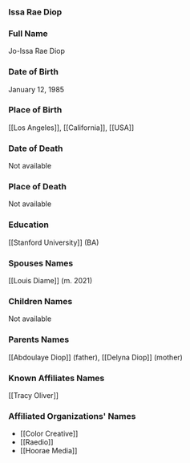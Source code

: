 ### Issa Rae Diop

### Full Name

Jo-Issa Rae Diop

### Date of Birth

January 12, 1985

### Place of Birth

[[Los Angeles]], [[California]], [[USA]]

### Date of Death

Not available

### Place of Death

Not available

### Education

[[Stanford University]] (BA)

### Spouses Names

[[Louis Diame]] (m. 2021)

### Children Names

Not available

### Parents Names

[[Abdoulaye Diop]] (father), [[Delyna Diop]] (mother)

### Known Affiliates Names

[[Tracy Oliver]]

### Affiliated Organizations' Names

- [[Color Creative]]
- [[Raedio]]
- [[Hoorae Media]]